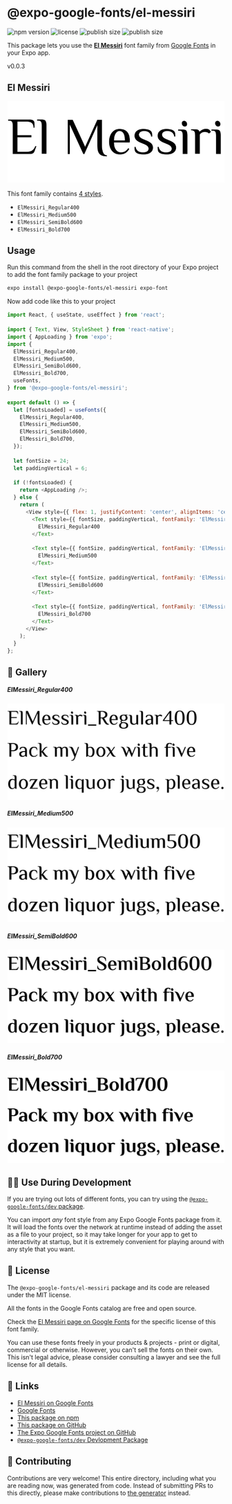 # @expo-google-fonts/el-messiri

![npm version](https://flat.badgen.net/npm/v/@expo-google-fonts/el-messiri)
![license](https://flat.badgen.net/github/license/expo/google-fonts)
![publish size](https://flat.badgen.net/packagephobia/install/@expo-google-fonts/el-messiri)
![publish size](https://flat.badgen.net/packagephobia/publish/@expo-google-fonts/el-messiri)

This package lets you use the [**El Messiri**](https://fonts.google.com/specimen/El+Messiri) font family from [Google Fonts](https://fonts.google.com/) in your Expo app.

v0.0.3

## El Messiri

![El Messiri](./font-family.png)

This font family contains [4 styles](#-gallery).

- `ElMessiri_Regular400`
- `ElMessiri_Medium500`
- `ElMessiri_SemiBold600`
- `ElMessiri_Bold700`

## Usage

Run this command from the shell in the root directory of your Expo project to add the font family package to your project
```sh
expo install @expo-google-fonts/el-messiri expo-font
```

Now add code like this to your project
```js
import React, { useState, useEffect } from 'react';

import { Text, View, StyleSheet } from 'react-native';
import { AppLoading } from 'expo';
import {
  ElMessiri_Regular400,
  ElMessiri_Medium500,
  ElMessiri_SemiBold600,
  ElMessiri_Bold700,
  useFonts,
} from '@expo-google-fonts/el-messiri';

export default () => {
  let [fontsLoaded] = useFonts({
    ElMessiri_Regular400,
    ElMessiri_Medium500,
    ElMessiri_SemiBold600,
    ElMessiri_Bold700,
  });

  let fontSize = 24;
  let paddingVertical = 6;

  if (!fontsLoaded) {
    return <AppLoading />;
  } else {
    return (
      <View style={{ flex: 1, justifyContent: 'center', alignItems: 'center' }}>
        <Text style={{ fontSize, paddingVertical, fontFamily: 'ElMessiri_Regular400' }}>
          ElMessiri_Regular400
        </Text>

        <Text style={{ fontSize, paddingVertical, fontFamily: 'ElMessiri_Medium500' }}>
          ElMessiri_Medium500
        </Text>

        <Text style={{ fontSize, paddingVertical, fontFamily: 'ElMessiri_SemiBold600' }}>
          ElMessiri_SemiBold600
        </Text>

        <Text style={{ fontSize, paddingVertical, fontFamily: 'ElMessiri_Bold700' }}>
          ElMessiri_Bold700
        </Text>
      </View>
    );
  }
};

```

## 🔡 Gallery

##### ElMessiri_Regular400
![ElMessiri_Regular400](./05a194beec1a2e2d57ac0ee1d517ad0b59142391481adbd18fee77752639ddda.ttf.png)

##### ElMessiri_Medium500
![ElMessiri_Medium500](./9da80f76bf936a3cccb71afc2d2a95fcb8eb5be79a494c0b44e5e75f61031a05.ttf.png)

##### ElMessiri_SemiBold600
![ElMessiri_SemiBold600](./dc6415daf94f76a9dbea542ec17e7df4f5b01a18796c44448bd0c817cd2d433e.ttf.png)

##### ElMessiri_Bold700
![ElMessiri_Bold700](./a25eabeb2e7f6f2cbe92e832bf052cb0bd0930c95b6457ee6cb8469552b97c63.ttf.png)


## 👩‍💻 Use During Development

If you are trying out lots of different fonts, you can try using the [`@expo-google-fonts/dev` package](https://github.com/expo/google-fonts/tree/master/font-packages/dev#readme).

You can import *any* font style from any Expo Google Fonts package from it. It will load the fonts
over the network at runtime instead of adding the asset as a file to your project, so it may take longer
for your app to get to interactivity at startup, but it is extremely convenient
for playing around with any style that you want.

## 📖 License

The `@expo-google-fonts/el-messiri` package and its code are released under the MIT license.

All the fonts in the Google Fonts catalog are free and open source.

Check the [El Messiri page on Google Fonts](https://fonts.google.com/specimen/El+Messiri) for the specific license of this font family.

You can use these fonts freely in your products & projects - print or digital, commercial or otherwise. However, you can't sell the fonts on their own. This isn't legal advice, please consider consulting a lawyer and see the full license for all details.

## 🔗 Links

- [El Messiri on Google Fonts](https://fonts.google.com/specimen/El+Messiri)
- [Google Fonts](https://fonts.google.com/)
- [This package on npm](https://www.npmjs.com/package/@expo-google-fonts/el-messiri)
- [This package on GitHub](https://github.com/expo/google-fonts/tree/master/font-packages/el-messiri)
- [The Expo Google Fonts project on GitHub](https://github.com/expo/google-fonts)
- [`@expo-google-fonts/dev` Devlopment Package](https://github.com/expo/google-fonts/tree/master/font-packages/dev)


## 🤝 Contributing

Contributions are very welcome! This entire directory, including what you are reading now, was generated from code. Instead of submitting PRs to this directly, please make contributions to [the generator](https://github.com/expo/google-fonts/tree/master/packages/generator) instead.
